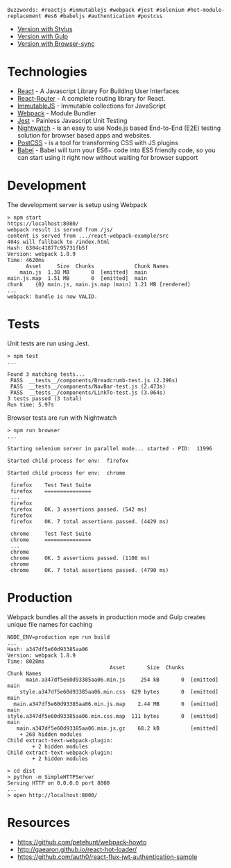 `Buzzwords: #reactjs #immutablejs #webpack #jest #selenium #hot-module-replacement #es6 #babeljs #authentication #postcss`

- [Version with Stylus](https://github.com/shanewilson/react-webpack-example/tree/64e435063f6e9f8aa880965f7ea5099d28e7bf50)
- [Version with Gulp](https://github.com/shanewilson/react-webpack-example/tree/8132c077870d41fbb08c9b2562b6204ea5cc4a75)
- [Version with Browser-sync](https://github.com/shanewilson/react-webpack-example/tree/d7d251bea5935ceafdd89700ad6ff986c32c506c)

Technologies
=

- [React](http://facebook.github.io/react/) - A Javascript Library For Building User Interfaces
- [React-Router](https://github.com/rackt/react-router) - A complete routing library for React.
- [ImmutableJS](http://facebook.github.io/immutable-js/) - Immutable collections for JavaScript
- [Webpack](http://webpack.github.io/) - Module Bundler
- [Jest](http://facebook.github.io/jest/) - Painless Javascript Unit Testing
- [Nightwatch](http://nightwatchjs.org/) - is an easy to use Node.js based End-to-End (E2E) testing solution for browser based apps and websites.
- [PostCSS](https://github.com/postcss/postcss) - is a tool for transforming CSS with JS plugins
- [Babel](https://babeljs.io/) - Babel will turn your ES6+ code into ES5 friendly code, so you can start using it right now without waiting for browser support

Development
=

The development server is setup using Webpack

```
> npm start
https://localhost:8080/
webpack result is served from /js/
content is served from .../react-webpack-example/src
404s will fallback to /index.html
Hash: 6304c41877c95731fb5f
Version: webpack 1.8.9
Time: 4620ms
      Asset     Size  Chunks             Chunk Names
    main.js  1.38 MB       0  [emitted]  main
main.js.map  1.51 MB       0  [emitted]  main
chunk    {0} main.js, main.js.map (main) 1.21 MB [rendered]
...
webpack: bundle is now VALID.
```

Tests
=

Unit tests are run using Jest.

```
> npm test
...

Found 3 matching tests...
 PASS  __tests__/components/Breadcrumb-test.js (2.396s)
 PASS  __tests__/components/NavBar-test.js (2.473s)
 PASS  __tests__/components/LinkTo-test.js (3.064s)
3 tests passed (3 total)
Run time: 5.97s
```

Browser tests are run with Nightwatch

```
> npm run browser
...

Starting selenium server in parallel mode... started - PID:  11996

Started child process for env:  firefox

Started child process for env:  chrome

 firefox 	Test Test Suite
 firefox 	===============
 ...
 firefox
 firefox 	OK. 3 assertions passed. (542 ms)
 firefox
 firefox 	OK. 7 total assertions passed. (4429 ms)

 chrome 	Test Test Suite
 chrome 	===============
 ...
 chrome
 chrome 	OK. 3 assertions passed. (1108 ms)
 chrome
 chrome 	OK. 7 total assertions passed. (4790 ms)
```

Production
=

Webpack bundles all the assets in production mode and Gulp creates unique file names for caching

```
NODE_ENV=production npm run build
...
Hash: a347df5e60d93385aa06
Version: webpack 1.8.9
Time: 8028ms
                                 Asset       Size  Chunks             Chunk Names
      main.a347df5e60d93385aa06.min.js     254 kB       0  [emitted]  main
    style.a347df5e60d93385aa06.min.css  629 bytes       0  [emitted]  main
  main.a347df5e60d93385aa06.min.js.map    2.44 MB       0  [emitted]  main
style.a347df5e60d93385aa06.min.css.map  111 bytes       0  [emitted]  main
   main.a347df5e60d93385aa06.min.js.gz    68.2 kB          [emitted]
    + 268 hidden modules
Child extract-text-webpack-plugin:
        + 2 hidden modules
Child extract-text-webpack-plugin:
        + 2 hidden modules

> cd dist
> python -m SimpleHTTPServer
Serving HTTP on 0.0.0.0 port 8000
...
> open http://localhost:8000/
```

Resources
=

- https://github.com/petehunt/webpack-howto
- http://gaearon.github.io/react-hot-loader/
- https://github.com/auth0/react-flux-jwt-authentication-sample